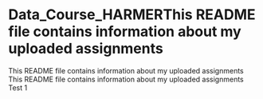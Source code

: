 # Data_Course_HARMERThis README file contains information about my uploaded assignments
This README file contains information about my uploaded assignments
This README file contains information about my uploaded assignments
Test 1
